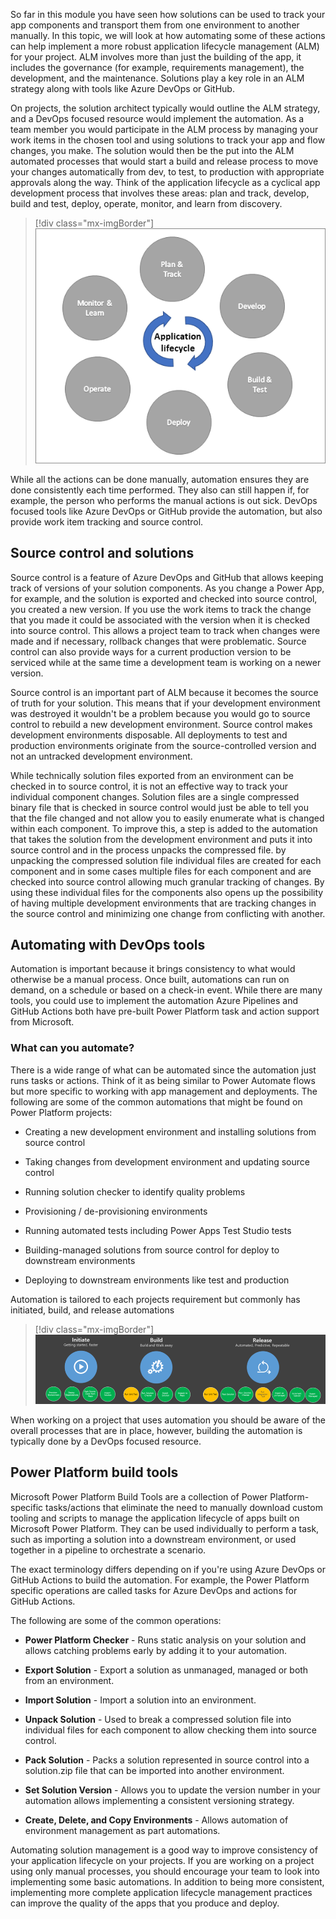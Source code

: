 So far in this module you have seen how solutions can be used to track your app components and transport them from one environment to another manually. In this topic, we will look at how automating some of these actions can help implement a more robust application lifecycle management (ALM) for your project. ALM involves more than just the building of the app, it includes the governance (for example, requirements management), the development, and the maintenance. Solutions play a key role in an ALM strategy along with tools like Azure DevOps or GitHub.

On projects, the solution architect typically would outline the ALM strategy, and a DevOps focused resource would implement the automation. As a team member you would participate in the ALM process by managing your work items in the chosen tool and using solutions to track your app and flow changes, you make. The solution would then be the put into the ALM automated processes that would start a build and release process to move your changes automatically from dev, to test, to production with appropriate approvals along the way. Think of the application lifecycle as a cyclical app development process that involves these areas: plan and track, develop, build and test, deploy, operate, monitor, and learn from discovery.

> [!div class="mx-imgBorder"]
> [![Diagram of the application lifecycle development process.](../media/lifecycle.png)](../media/lifecycle.png#lightbox)

While all the actions can be done manually, automation ensures they are done consistently each time performed. They also can still happen if, for example,  the person who performs the manual actions is out sick. DevOps focused tools like Azure DevOps or GitHub provide the automation, but also provide work item tracking and source control.

## Source control and solutions

Source control is a feature of Azure DevOps and GitHub that allows keeping track of versions of your solution components. As you change a Power App, for example,  and the solution is exported and checked into source control, you created a new version. If you use the work items to track the change that you made it could be associated with the version when it is checked into source control. This allows a project team to track when changes were made and if necessary, rollback changes that were problematic. Source control can also provide ways for a current production version to be serviced while at the same time a development team is working on a newer version.

Source control is an important part of ALM because it becomes the source of truth for your solution. This means that if your development environment was destroyed it wouldn't be a problem because you would go to source control to rebuild a new development environment. Source control makes development environments disposable. All deployments to test and production environments originate from the source-controlled version and not an untracked development environment.

While technically solution files exported from an environment can be checked in to source control, it is not an effective way to track your individual component changes. Solution files are a single compressed binary file that is checked in source control would just be able to tell you that the file changed and not allow you to easily enumerate what is changed within each component. To improve this, a step is added to the automation that takes the solution from the development environment and puts it into source control and in the process unpacks the compressed file. by unpacking the compressed solution file individual files are created for each component and in some cases multiple files for each component and are checked into source control allowing much granular tracking of changes. By using these individual files for the components also opens up the possibility of having multiple development environments that are tracking changes in the source control and minimizing one change from conflicting with another.

## Automating with DevOps tools

Automation is important because it brings consistency to what would otherwise be a manual process. Once built, automations can run on demand, on a schedule or based on a check-in event. While there are many tools, you could use to implement the automation Azure Pipelines and GitHub Actions both have pre-built Power Platform task and action support from Microsoft.

### What can you automate?

There is a wide range of what can be automated since the automation just runs tasks or actions. Think of it as being similar to Power Automate flows but more specific to working with app management and deployments. The following are some of the common automations that might be found on Power Platform projects:

-   Creating a new development environment and installing solutions from source control

-   Taking changes from development environment and updating source control

-   Running solution checker to identify quality problems

-   Provisioning / de-provisioning environments

-   Running automated tests including Power Apps Test Studio tests

-   Building-managed solutions from source control for deploy to downstream environments

-   Deploying to downstream environments like test and production

Automation is tailored to each projects requirement but commonly has initiated, build, and release automations

> [!div class="mx-imgBorder"]
> [![Visual to show initiate, build, and release phases of deployment.](../media/deployment-phases.png)](../media/deployment-phases.png#lightbox)

When working on a project that uses automation you should be aware of the overall processes that are in place, however, building the automation is typically done by a DevOps focused resource.

## Power Platform build tools

Microsoft Power Platform Build Tools are a collection of Power Platform-specific tasks/actions that eliminate the need to manually download custom tooling and scripts to manage the application lifecycle of apps built on Microsoft Power Platform. They can be used individually to perform a task, such as importing a solution into a downstream environment, or used together in a pipeline to orchestrate a scenario.

The exact terminology differs depending on if you're using Azure DevOps or GitHub Actions to build the automation. For example, the Power Platform specific operations are called tasks for Azure DevOps and actions for GitHub Actions.

The following are some of the common operations:

-   **Power Platform Checker** - Runs static analysis on your solution and allows catching problems early by adding it to your automation.

-   **Export Solution** - Export a solution as unmanaged, managed or both from an environment.

-   **Import Solution** - Import a solution into an environment.

-   **Unpack Solution** - Used to break a compressed solution file into individual files for each component to allow checking them into source control.

-   **Pack Solution** - Packs a solution represented in source control into a solution.zip file that can be imported into another environment.

-   **Set Solution Version** - Allows you to update the version number in your automation allows implementing a consistent versioning strategy.

-   **Create, Delete, and Copy Environments** - Allows automation of environment management as part automations.

Automating solution management is a good way to improve consistency of your application lifecycle on your projects. If you are working on a project using only manual processes, you should encourage your team to look into implementing some basic automations. In addition to being more consistent, implementing more complete application lifecycle management practices can improve the quality of the apps that you produce and deploy.
